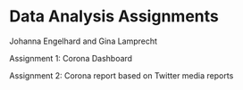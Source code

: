 # Data Analysis Assignments

Johanna Engelhard and Gina Lamprecht

Assignment 1: Corona Dashboard

Assignment 2: Corona report based on Twitter media reports

